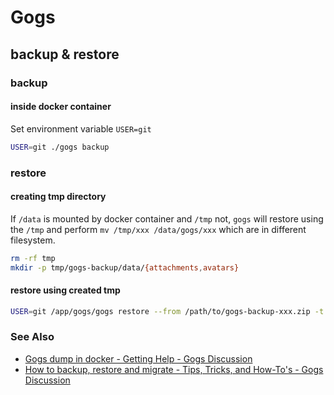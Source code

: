 # Gogs

## backup & restore

### backup

#### inside docker container

Set environment variable `USER=git`

```bash
USER=git ./gogs backup
```

### restore

#### creating tmp directory

If `/data` is mounted by docker container and `/tmp` not, `gogs` will restore using the `/tmp` and perform `mv /tmp/xxx /data/gogs/xxx` which are in different filesystem. 

```bash
rm -rf tmp
mkdir -p tmp/gogs-backup/data/{attachments,avatars}
```

#### restore using created tmp

```bash
USER=git /app/gogs/gogs restore --from /path/to/gogs-backup-xxx.zip -t tmp
```

### See Also

- [Gogs dump in docker - Getting Help - Gogs Discussion](https://discuss.gogs.io/t/gogs-dump-in-docker/451)
- [How to backup, restore and migrate - Tips, Tricks, and How-To's - Gogs Discussion](https://discuss.gogs.io/t/how-to-backup-restore-and-migrate/991)